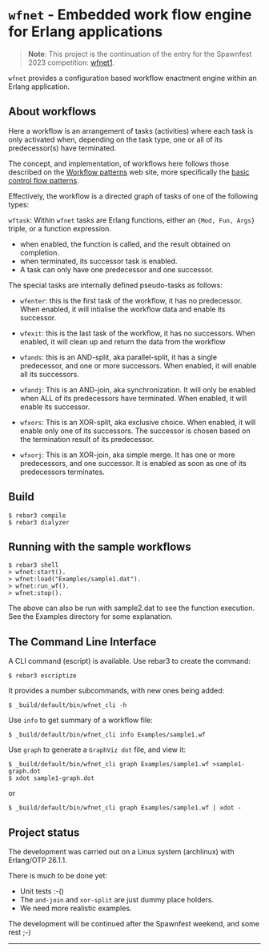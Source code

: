 # `wfnet` - Embedded work flow engine for Erlang applications

> **Note**: This project is the continuation of the entry for the
> Spawnfest 2023 competition:
> [wfnet1](https://github.com/spawnfest/wfnet1/).

`wfnet` provides a configuration based workflow enactment engine
within an Erlang application.

## About workflows

Here a workflow is an arrangement of tasks (activities) where each
task is only activated when, depending on the task type, one or all of
its predecessor(s) have terminated.

The concept, and implementation, of workflows here follows those
described on the [Workflow patterns](http://workflowpatterns.com/) web
site, more specifically the [basic control flow
patterns](http://workflowpatterns.com/patterns/control/).

Effectively, the workflow is a directed graph of tasks of one of the
following types:

`wftask`: Within `wfnet` tasks are Erlang functions, either an `{Mod,
Fun, Args}` triple, or a function expression.

* when enabled, the function is called, and the result obtained on
  completion.
* when terminated, its successor task is enabled.
* A task can only have one predecessor and one successor.

The special tasks are internally defined pseudo-tasks as follows:

* `wfenter`: this is the first task of the workflow, it has no
  predecessor. When enabled, it will intialise the workflow data and
  enable its successor.

* `wfexit`: this is the last task of the workflow, it has no
  successors. When enabled, it will clean up and return the data from
  the workflow

* `wfands`: this is an AND-split, aka parallel-split, it has a single
  predecessor, and one or more successors. When enabled, it will
  enable all its successors.

* `wfandj`: This is an AND-join, aka synchronization. It will only be
  enabled when ALL of its predecessors have terminated. When enabled,
  it will enable its successor.

* `wfxors`: This is an XOR-split, aka exclusive choice. When enabled,
  it will enable only one of its successors. The successor is chosen
  based on the termination result of its predecessor.

* `wfxorj`: This is an XOR-join, aka simple merge. It has one or more
  predecessors, and one successor. It is enabled as soon as one of its
  predecessors terminates.

## Build

    $ rebar3 compile
    $ rebar3 dialyzer

## Running with the sample workflows

    $ rebar3 shell
    > wfnet:start().
    > wfnet:load("Examples/sample1.dat").
    > wfnet:run_wf().
    > wfnet:stop().

The above can also be run with sample2.dat to see the function
execution. See the Examples directory for some explanation.

## The Command Line Interface

A CLI command (escript) is available. Use rebar3 to create the
command:

    $ rebar3 escriptize

It provides a number subcommands, with new ones being added:

    $ _build/default/bin/wfnet_cli -h

Use `info` to get summary of a workflow file:

    $ _build/default/bin/wfnet_cli info Examples/sample1.wf

Use `graph` to generate a `GraphViz dot` file, and view it:

    $ _build/default/bin/wfnet_cli graph Examples/sample1.wf >sample1-graph.dot
    $ xdot sample1-graph.dot

or

    $ _build/default/bin/wfnet_cli graph Examples/sample1.wf | xdot -


## Project status

The development was carried out on a Linux system (archlinux) with Erlang/OTP 26.1.1.

There is much to be done yet:

* Unit tests :-()
* The `and-join` and `xor-split` are just dummy place holders.
* We need more realistic examples.

The development will be continued after the Spawnfest weekend, and some rest ;-)

---
